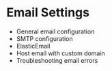 # Email Settings

- General email configuration
- SMTP configuration
-  ElasticEmail
- Host email with custom domain
- Troubleshooting email errors
